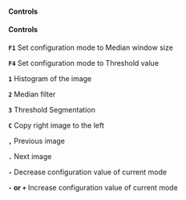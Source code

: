 #### Controls
#### Controls

**`F1`** Set configuration mode to Median window size

**`F4`** Set configuration mode to Threshold value

**`1`** Histogram of the image

**`2`** Median filter

**`3`** Threshold Segmentation

**`C`** Copy right image to the left

**`,`** Previous image

**`.`** Next image

**`-`** Decrease configuration value of current mode

**`-` or `+`** Increase configuration value of current mode
